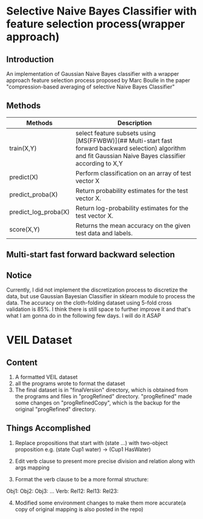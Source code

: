 # Selective Naive Bayes Classifier with feature selection process(wrapper approach)

## Introduction

An implementation of Gaussian Naive Bayes classifier with a wrapper approach feature selection process proposed by Marc Boulle 
in the paper "compression-based averaging of selective Naive Bayes Classifier" 


## Methods


Methods   | Description
-----------|----------------------------------------------
train(X,Y) | select feature subsets using [MS(FFWBW)](## Multi-start fast forward backward selection) algorithm and fit Gaussian Naive Bayes classifier according to X,Y
predict(X) | Perform classification on an array of test vector X
predict_proba(X) | Return probability estimates for the test vector X.
predict_log_proba(X) | Return log-probability estimates for the test vector X.
score(X,Y) | Returns the mean accuracy on the given test data and labels.


## Multi-start fast forward backward selection
## Notice

Currently, I did not implement the discretization process to discretize the data, but use Gaussian Bayesian Classifier in sklearn module to process the data. The accuracy on the cloth-folding dataset using 5-fold cross validation is 85%. I think there is still space to
further improve it and that's what I am gonna do in the following few days. I will do it ASAP



# VEIL Dataset

## Content

1. A formatted VEIL dataset
2. all the programs wrote to format the dataset
3. The final dataset is in "finalVersion" directory, which is obtained from the programs and files in "progRefined" directory.
   "progRefined" made some changes on "progRefinedCopy", which is the backup for the original "progRefined" directory.  


## Things Accomplished

1. Replace propositions that start with (state ...) with two-object proposition e.g. (state Cup1 water)  ->  (Cup1 HasWater)

2. Edit verb clause to present more precise division and relation along with args mapping

3. Format the verb clause to be a more formal structure:

  Obj1:
  Obj2:
  Obj3:
  ...
  Verb:
  Rel12:
  Rel13:
  Rel23:


4. Modified some environment changes to make them more accurate(a copy of original mapping is also posted in the repo)

